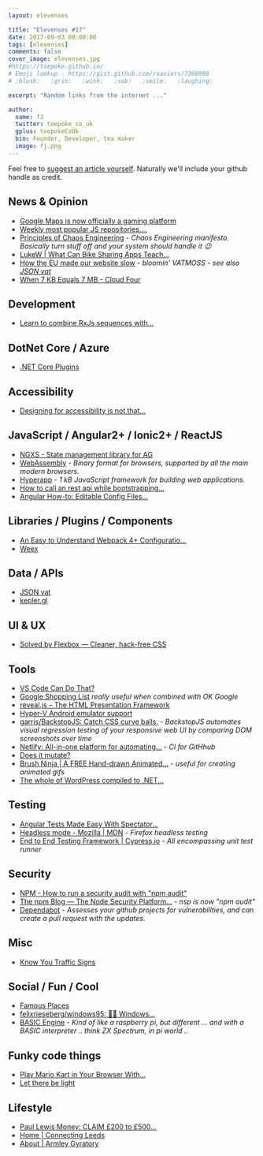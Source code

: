 ```yaml
---
layout: elevenses

title: "Elevenses #17"
date: 2017-09-03 08:00:00
tags: [elevenses]
comments: false
cover_image: elevenses.jpg
#https://toepoke.github.io/
# Emoji lookup - https://gist.github.com/rxaviers/7360908
# :blush:   :grin:   :wink:   :sob:   :smile:   :laughing:

excerpt: "Random links from the internet ..."

author:
  name: fJ
  twitter: toepoke_co_uk
  gplus: toepokeCoUk
  bio: Founder, Developer, tea maker
  image: fj.png
---
```


Feel free to [suggest an article yourself](https://github.com/toepoke/toepoke.github.io/issues).  Naturally we'll include your github handle as credit.


## News & Opinion
* [Google Maps is now officially a gaming platform](https://mashable.com/2018/03/14/google-maps-api-game-developers/%23tnr0KicHCgqq)
* [Weekly most popular JS repositories....](https://dev.to/iriskatastic/weekly-most-popular-js-repositories-the-grass-is-green-kkg)
* [Principles of Chaos Engineering](http://principlesofchaos.org/) - *Chaos Engineering manifesto.  Basically turn stuff off and your system should handle it :wink:*
* [LukeW &#124; What Can Bike Sharing Apps Teach...](https://www.lukew.com/ff/entry.asp%3F1995)
* [How the EU made our website slow](https://scotthelme.co.uk/how-the-eu-made-our-website-slow/) - *bloomin' VATMOSS - see also [JSON vat](https://jsonvat.com/)*
* [When 7 KB Equals 7 MB - Cloud Four](https://cloudfour.com/thinks/when-7-kb-equals-7-mb/)

## Development
* [Learn to combine RxJs sequences with...](https://blog.angularindepth.com/learn-to-combine-rxjs-sequences-with-super-intuitive-interactive-diagrams-20fce8e6511)

## DotNet Core / Azure
* [.NET Core Plugins](https://natemcmaster.com/blog/2018/07/25/netcore-plugins/)

## Accessibility
* [Designing for accessibility is not that...](https://uxdesign.cc/designing-for-accessibility-is-not-that-hard-c04cc4779d94)

## JavaScript / Angular2+ / Ionic2+ / ReactJS
* [NGXS - State management library for AG](https://ngxs.gitbook.io/ngxs/)
* [WebAssembly](https://webassembly.org/) - *Binary format for browsers, supported by all the main modern browsers.*
* [Hyperapp](https://hyperapp.js.org/) - *1 kB JavaScript framework for building web applications.*
* [How to call an rest api while bootstrapping...](https://stackoverflow.com/questions/41619443/how-to-call-an-rest-api-while-bootstrapping-angular-2-app)
* [Angular How-to: Editable Config Files...](https://blogs.msdn.microsoft.com/premier_developer/2018/03/01/angular-how-to-editable-config-files/)

## Libraries / Plugins / Components
* [An Easy to Understand Webpack 4+ Configuratio...](https://medium.com/%40timurcatakli/an-easy-to-understand-webpack-4-configuration-file-with-comments-6213882e9edf)
* [Weex](https://weex.apache.org/)

## Data / APIs
* [JSON vat](https://jsonvat.com/)
* [kepler.gl](http://kepler.gl/%23/)

## UI & UX
* [Solved by Flexbox — Cleaner, hack-free CSS](https://philipwalton.github.io/solved-by-flexbox/)

## Tools
* [VS Code Can Do That?](https://vscodecandothat.com/)
* [Google Shopping List](https://shoppinglist.google.com/) *really useful when combined with OK Google*
* [reveal.js – The HTML Presentation Framework](https://revealjs.com/%23/)
* [Hyper-V Android emulator support](https://blogs.msdn.microsoft.com/visualstudio/2018/05/08/hyper-v-android-emulator-support/)
* [garris/BackstopJS: Catch CSS curve balls.](https://github.com/garris/BackstopJS) - *BackstopJS automates visual regression testing of your responsive web UI by comparing DOM screenshots over time*
* [Netlify: All-in-one platform for automating...](https://www.netlify.com/) - *CI for GitHhub*
* [Does it mutate?](https://doesitmutate.xyz/)
* [Brush Ninja &#124; A FREE Hand-drawn Animated...](https://brush.ninja/) - *useful for creating animated gifs*
* [The whole of WordPress compiled to .NET...](https://www.hanselman.com/blog/TheWholeOfWordPressCompiledToNETCoreAndANuGetPackageWithPeachPie.aspx)

## Testing
* [Angular Tests Made Easy With Spectator...](https://netbasal.com/angular-tests-made-easy-with-ngx-easy-test-7b8b75d8a47d)
* [Headless mode - Mozilla &#124; MDN](https://developer.mozilla.org/en-US/docs/Mozilla/Firefox/Headless_mode) - *Firefox headless testing*
* [End to End Testing Framework &#124; Cypress.io](https://www.cypress.io/how-it-works/) - *All encompassing unit test runner*

## Security
* [NPM - How to run a security audit with "npm audit"](https://docs.npmjs.com/getting-started/running-a-security-audit)
* [The npm Blog — The Node Security Platform...](https://blog.npmjs.org/post/175511531085/the-node-security-platform-service-is-shutting) - *nsp is now "npm audit"*
* [Dependabot](https://dependabot.com/) - *Assesses your github projects for vulnerabilities, and can create a pull request with the updates.*

## Misc
* [Know You Traffic Signs](https://assets.publishing.service.gov.uk/government/uploads/system/uploads/attachment_data/file/519129/know-your-traffic-signs.pdf)

## Social / Fun / Cool
* [Famous Places](https://www.geoguessr.com/famous-places/play)
* [felixrieseberg/windows95: 💩🚀 Windows...](https://github.com/felixrieseberg/windows95)
* [BASIC Engine](https://basicengine.org/) - *Kind of like a raspberry pi, but different ... and with a BASIC interpreter .. think ZX Spectrum, in pi world ..*

## Funky code things
* [Play Mario Kart in Your Browser With...](https://lifehacker.com/play-mario-kart-in-your-browser-with-this-css-clone-1825856951/amp)
* [Let there be light](https://codepen.io/perbyhring/pen/wGQmNY)

## Lifestyle

* [Paul Lewis Money: CLAIM £200 to £500...](http://paullewismoney.blogspot.com/2014/11/claim-up-to-470-for-flight-delays.html%3Fm%3D1)
* [Home &#124; Connecting Leeds](https://leedstransport.commonplace.is/)
* [About &#124; Armley Gyratory](https://armleygyratory.commonplace.is/about)






